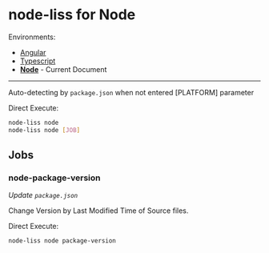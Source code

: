 # node-liss for Node

Environments:

* [Angular](NG.md)
* [Typescript](TS.md)
* [__Node__](NODE.md) - Current Document

---


Auto-detecting by `package.json` when not entered [PLATFORM] parameter

Direct Execute:

```bash
node-liss node
node-liss node [JOB]
```

## Jobs

### node-package-version

*Update `package.json`*

Change Version by Last Modified Time of Source files.

Direct Execute:

```bash
node-liss node package-version
```
